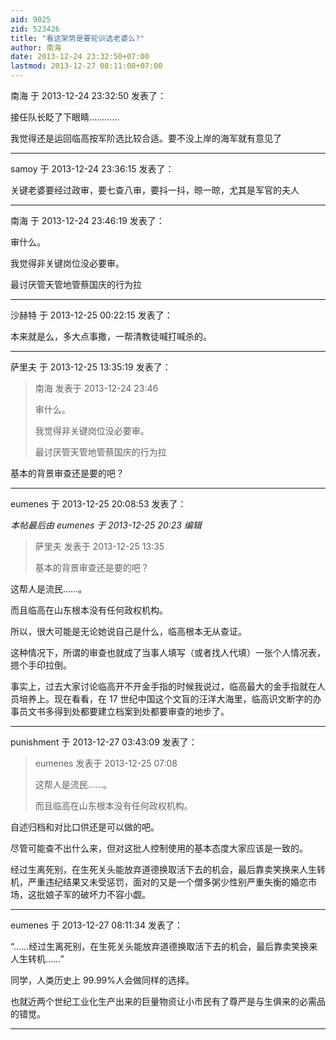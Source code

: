 ```yaml
---
aid: 9025
zid: 523426
title: "看这架势是要轮训选老婆么?"
author: 南海
date: 2013-12-24 23:32:50+07:00
lastmod: 2013-12-27 08:11:00+07:00
---
```


南海 于 2013-12-24 23:32:50 发表了：

接任队长眨了下眼睛…………

我觉得还是运回临高按军阶选比较合适。要不没上岸的海军就有意见了

---

samoy 于 2013-12-24 23:36:15 发表了：

关键老婆要经过政审，要七查八审，要抖一抖，晾一晾，尤其是军官的夫人

---

南海 于 2013-12-24 23:46:19 发表了：

审什么。

我觉得非关键岗位没必要审。

最讨厌管天管地管蔡国庆的行为拉

---

沙赫特 于 2013-12-25 00:22:15 发表了：

本来就是么，多大点事撒，一帮清教徒喊打喊杀的。

---

萨里夫 于 2013-12-25 13:35:19 发表了：

> 南海 发表于 2013-12-24 23:46
>
> 审什么。
>
> 我觉得非关键岗位没必要审。
>
> 最讨厌管天管地管蔡国庆的行为拉

基本的背景审查还是要的吧？

---

eumenes 于 2013-12-25 20:08:53 发表了：

_本帖最后由 eumenes 于 2013-12-25 20:23 编辑_

> 萨里夫 发表于 2013-12-25 13:35
>
> 基本的背景审查还是要的吧？

这帮人是流民……。

而且临高在山东根本没有任何政权机构。

所以，很大可能是无论她说自己是什么，临高根本无从查证。

这种情况下，所谓的审查也就成了当事人填写（或者找人代填）一张个人情况表，摁个手印拉倒。

事实上，过去大家讨论临高开不开金手指的时候我说过，临高最大的金手指就在人员培养上。现在看看，在 17 世纪中国这个文盲的汪洋大海里，临高识文断字的办事员文书多得到处都要建立档案到处都要审查的地步了。

---

punishment 于 2013-12-27 03:43:09 发表了：

> eumenes 发表于 2013-12-25 07:08
>
> 这帮人是流民……。
>
> 而且临高在山东根本没有任何政权机构。

自述归档和对比口供还是可以做的吧。

尽管可能查不出什么来，但对这批人控制使用的基本态度大家应该是一致的。

经过生离死别，在生死关头能放弃道德换取活下去的机会，最后靠卖笑换来人生转机，严重违纪结果又未受惩罚，面对的又是一个僧多粥少性别严重失衡的婚恋市场，这批娘子军的破坏力不容小觑。

---

eumenes 于 2013-12-27 08:11:34 发表了：

“……经过生离死别，在生死关头能放弃道德换取活下去的机会，最后靠卖笑换来人生转机……”

同学，人类历史上 99.99%人会做同样的选择。

也就近两个世纪工业化生产出来的巨量物资让小市民有了尊严是与生俱来的必需品的错觉。

---
